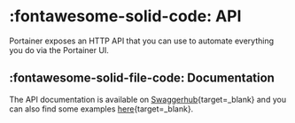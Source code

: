 # :fontawesome-solid-code: API

Portainer exposes an HTTP API that you can use to automate everything you do via the Portainer UI.

## :fontawesome-solid-file-code: Documentation

The API documentation is available on
[Swaggerhub](https://app.swaggerhub.com/apis/deviantony/Portainer/2.0.1){target=_blank}
and you can also find some examples
[here](https://gist.github.com/deviantony/77026d402366b4b43fa5918d41bc42f8){target=_blank}.

